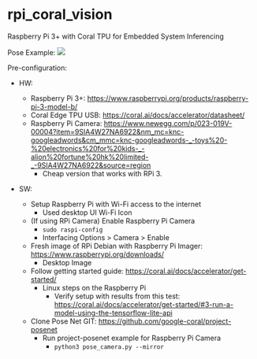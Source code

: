 # rpi_coral_vision
Raspberry Pi 3+ with Coral TPU for Embedded System Inferencing 

Pose Example:
![](pose_example.gif)


Pre-configuration:
- HW: 
  - Raspberry Pi 3+: https://www.raspberrypi.org/products/raspberry-pi-3-model-b/
  - Coral Edge TPU USB: https://coral.ai/docs/accelerator/datasheet/
  - Raspberry Pi Camera: https://www.newegg.com/p/023-019V-00004?item=9SIA4W27NA6922&nm_mc=knc-googleadwords&cm_mmc=knc-googleadwords-_-toys%20-%20electronics%20for%20kids-_-alion%20fortune%20hk%20limited-_-9SIA4W27NA6922&source=region
    - Cheap version that works with RPi 3. 
  
- SW: 
  - Setup Raspberry Pi with Wi-Fi access to the internet
    - Used desktop UI Wi-Fi Icon
  - (If using RPi Camera) Enable Raspberry Pi Camera
    - <code>sudo raspi-config</code>
    - Interfacing Options > Camera > Enable
  - Fresh image of RPi Debian with Raspberry Pi Imager: https://www.raspberrypi.org/downloads/
    - Desktop Image 
  - Follow getting started guide: https://coral.ai/docs/accelerator/get-started/
    - Linux steps on the Raspberry Pi
      - Verify setup with results from this test: https://coral.ai/docs/accelerator/get-started/#3-run-a-model-using-the-tensorflow-lite-api
  - Clone Pose Net GIT: https://github.com/google-coral/project-posenet
     - Run project-posenet example for Raspberry Pi Camera
       - <code>python3 pose_camera.py --mirror</code>
